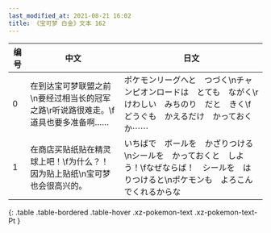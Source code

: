 ```yaml
---
last_modified_at: 2021-08-21 16:02
title: 《宝可梦 白金》文本 162
---
```

| 编号 | 中文 | 日文 |
| ---- | ---- | ---- |
| 0 | 在到达宝可梦联盟之前\n要经过相当长的冠军之路\r听说路很难走。\f道具也要多准备啊…… | ポケモンリーグへと　つづく\nチャンピオンロードは　とても　ながく\rけわしい　みちのり　だと　きく\fどうぐも　かえるだけ　かっておくか⋯⋯ |
| 1 | 在商店买贴纸贴在精灵球上吧！\f为什么？！因为贴上贴纸\n宝可梦也会很高兴的。 | いちばで　ボールを　かざりつける\nシールを　かっておくと　しよう！\fなぜならば！　シールを　はりつけると\nポケモンも　よろこんでくれるからな |
{: .table .table-bordered .table-hover .xz-pokemon-text .xz-pokemon-text-Pt }